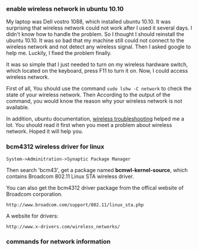 ### enable wireless network in ubuntu 10.10

My laptop was Dell vostro 1088, which installed ubuntu 10.10. It was surprising
that wireless network could not work after I used it several days. I didn't know
how to handle the problem. So I thought I should reinstall the ubuntu 10.10. It
was so bad that my machine still could not connect to the wireless network and
not detect any wireless signal. Then I asked google to help me. Luckily, I
fixed the problem finally. 

It was so simple that I just needed to turn on my wireless hardware switch, which
located on the keyboard, press F11 to turn it on. Now, I could access wireless network. 

First of all, You should use the command `sudo lshw -C network` to check the state of 
your wireless network. Then According to the output of the command, you would
know the reason why your wireless network is not available.

In addition, ubuntu documentation, [wireless troubleshooting][1] helped me a lot. You 
should read it first when you meet a problem about wireless network. Hoped it will help you.

[1]:https://help.ubuntu.com/10.10/internet/C/troubleshooting-wireless.html#troubleshooting-wireless-disabled 
### bcm4312 wireless driver for linux

    System->Adminitration->Synaptic Package Manager

Then search 'bcm43', get a package named __bcmwl-kernel-source__, which
contains Broadcom 802.11 Linux STA wireless driver.

You can also get the bcm4312 driver package from the offical website of
Broadcom corporation.
    
    http://www.broadcom.com/support/802.11/linux_sta.php

A website for drivers:
    
    http://www.x-drivers.com/wireless_networks/

### commands for network information 

